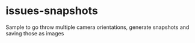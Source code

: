 # issues-snapshots
Sample to go throw multiple camera orientations, generate snapshots and saving those as images
